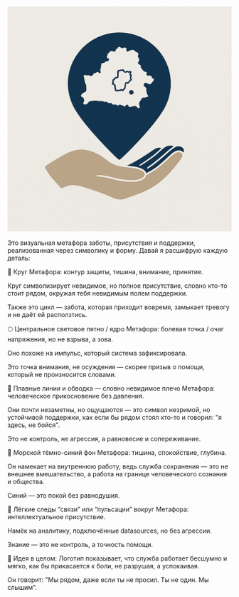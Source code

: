 ![Сохранение](https://github.com/mshunko101/mind_preservation_service/blob/main/Сохранение%20РБ.png)


Это визуальная метафора заботы, присутствия и поддержки, реализованная через символику и форму. Давай я расшифрую каждую деталь:

🔵 Круг
Метафора: контур защиты, тишина, внимание, принятие.

Круг символизирует невидимое, но полное присутствие, словно кто-то стоит рядом, окружая тебя невидимым полем поддержки.

Также это цикл — забота, которая приходит вовремя, замыкает тревогу и не даёт ей расползтись.

🌕 Центральное световое пятно / ядро
Метафора: болевая точка / очаг напряжения, но не взрыва, а зова.

Оно похоже на импульс, который система зафиксировала.

Это точка внимания, не осуждения — скорее призыв о помощи, который не произносится словами.

🫱 Плавные линии и обводка — словно невидимое плечо
Метафора: человеческое прикосновение без давления.

Они почти незаметны, но ощущаются — это символ незримой, но устойчивой поддержки, как если бы рядом стоял кто-то и говорил: "я здесь, не бойся".

Это не контроль, не агрессия, а равновесие и сопереживание.

🌌 Морской тёмно-синий фон
Метафора: тишина, спокойствие, глубина.

Он намекает на внутреннюю работу, ведь служба сохранения — это не внешнее вмешательство, а работа на границе человеческого сознания и общества.

Синий — это покой без равнодушия.

📡 Лёгкие следы “связи” или “пульсации” вокруг
Метафора: интеллектуальное присутствие.

Намёк на аналитику, подключённые datasources, но без агрессии.

Знание — это не контроль, а точность помощи.

🧭 Идея в целом:
Логотип показывает, что служба работает бесшумно и мягко, как бы прикасается к боли, не разрушая, а успокаивая.

Он говорит:
"Мы рядом, даже если ты не просил. Ты не один. Мы слышим".
